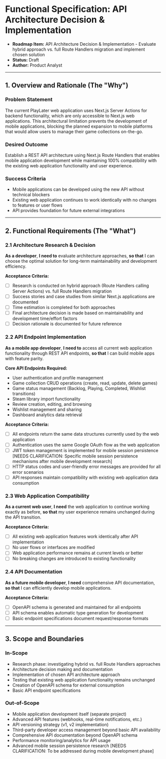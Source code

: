 # Functional Specification: API Architecture Decision & Implementation

- **Roadmap Item:** API Architecture Decision & Implementation - Evaluate hybrid approach vs. full Route Handlers migration and implement chosen solution
- **Status:** Draft
- **Author:** Product Analyst

---

## 1. Overview and Rationale (The "Why")

### Problem Statement

The current PlayLater web application uses Next.js Server Actions for backend functionality, which are only accessible to Next.js web applications. This architectural limitation prevents the development of mobile applications, blocking the planned expansion to mobile platforms that would allow users to manage their game collections on-the-go.

### Desired Outcome

Establish a REST API architecture using Next.js Route Handlers that enables mobile application development while maintaining 100% compatibility with the existing web application functionality and user experience.

### Success Criteria

- Mobile applications can be developed using the new API without technical blockers
- Existing web application continues to work identically with no changes to features or user flows
- API provides foundation for future external integrations

---

## 2. Functional Requirements (The "What")

### 2.1 Architecture Research & Decision

**As a developer**, **I need to** evaluate architecture approaches, **so that** I can choose the optimal solution for long-term maintainability and development efficiency.

**Acceptance Criteria:**

- [ ] Research is conducted on hybrid approach (Route Handlers calling Server Actions) vs. full Route Handlers migration
- [ ] Success stories and case studies from similar Next.js applications are documented
- [ ] Time estimation is completed for both approaches
- [ ] Final architecture decision is made based on maintainability and development time/effort factors
- [ ] Decision rationale is documented for future reference

### 2.2 API Endpoint Implementation

**As a mobile app developer**, **I need to** access all current web application functionality through REST API endpoints, **so that** I can build mobile apps with feature parity.

**Core API Endpoints Required:**

- User authentication and profile management
- Game collection CRUD operations (create, read, update, delete games)
- Game status management (Backlog, Playing, Completed, Wishlist transitions)
- Steam library import functionality
- Review creation, editing, and browsing
- Wishlist management and sharing
- Dashboard analytics data retrieval

**Acceptance Criteria:**

- [ ] All endpoints return the same data structures currently used by the web application
- [ ] Authentication uses the same Google OAuth flow as the web application
- [ ] JWT token management is implemented for mobile session persistence [NEEDS CLARIFICATION: Specific mobile session persistence mechanisms after mobile development research]
- [ ] HTTP status codes and user-friendly error messages are provided for all error scenarios
- [ ] API responses maintain compatibility with existing web application data consumption

### 2.3 Web Application Compatibility

**As a current web user**, **I need** the web application to continue working exactly as before, **so that** my user experience remains unchanged during the API transition.

**Acceptance Criteria:**

- [ ] All existing web application features work identically after API implementation
- [ ] No user flows or interfaces are modified
- [ ] Web application performance remains at current levels or better
- [ ] No breaking changes are introduced to existing functionality

### 2.4 API Documentation

**As a future mobile developer**, **I need** comprehensive API documentation, **so that** I can efficiently develop mobile applications.

**Acceptance Criteria:**

- [ ] OpenAPI schema is generated and maintained for all endpoints
- [ ] API schema enables automatic type generation for development
- [ ] Basic endpoint specifications document request/response formats

---

## 3. Scope and Boundaries

### In-Scope

- Research phase: investigating hybrid vs. full Route Handlers approaches
- Architecture decision making and documentation
- Implementation of chosen API architecture approach
- Testing that existing web application functionality remains unchanged
- Creation of OpenAPI schema for external consumption
- Basic API endpoint specifications

### Out-of-Scope

- Mobile application development itself (separate project)
- Advanced API features (webhooks, real-time notifications, etc.)
- API versioning strategy (v1, v2 implementation)
- Third-party developer access management beyond basic API availability
- Comprehensive API documentation beyond OpenAPI schema
- Performance monitoring/analytics for API usage
- Advanced mobile session persistence research [NEEDS CLARIFICATION: To be addressed during mobile development phase]
